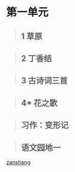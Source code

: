 # 第一单元

<Epep grade="xxyw6a" :pep="1211001601191" :pages="1" :paged="1" ></Epep> 


> ## 1 草原

<Epep grade="xxyw6a" :pep="1211001601191" :pages="2" :paged="4" ></Epep> 


> ## 2 丁香结

<Epep grade="xxyw6a" :pep="1211001601191" :pages="2" :paged="7" ></Epep> 


> ## 3 古诗词三首

<Epep grade="xxyw6a" :pep="1211001601191" :pages="8" :paged="9" ></Epep> 


> ## 4* 花之歌

<Epep grade="xxyw6a" :pep="1211001601191" :pages="10" :paged="11" ></Epep> 


> ## 习作：变形记

<Epep grade="xxyw6a" :pep="1211001601191" :pages="12" :paged="12" ></Epep> 


> ## 语文园地一

<Epep grade="xxyw6a" :pep="1211001601191" :pages="13" :paged="14" ></Epep> 

[zanshang](../res/zanshang.md ':include')
